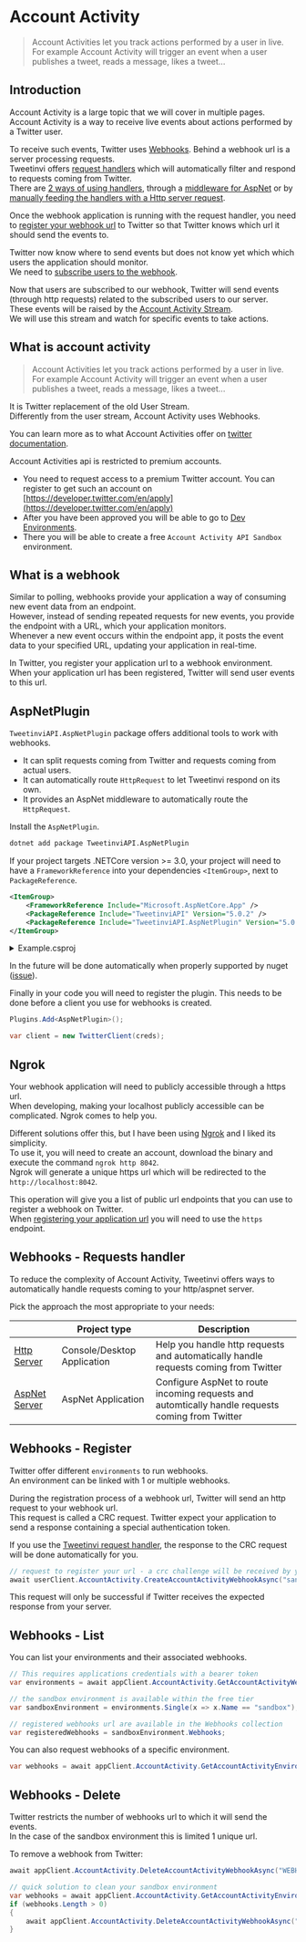 # Account Activity

> Account Activities let you track actions performed by a user in live.\
> For example Account Activity will trigger an event when a user publishes a tweet, reads a message, likes a tweet...

## Introduction

Account Activity is a large topic that we will cover in multiple pages.\
Account Activity is a way to receive live events about actions performed by a Twitter user.

To receive such events, Twitter uses [Webhooks](#what-is-a-webhook). Behind a webhook url is a server processing requests.\
Tweetinvi offers [request handlers](#webhooks-requests-handler) which will automatically filter and respond to requests coming from Twitter.\
There are [2 ways of using handlers](#webhooks-requests-handler), through a [middleware for AspNet](./account-activity-with-aspnet) or by [manually feeding the handlers with a Http server request](./account-activity-with-http-server).

Once the webhook application is running with the request handler, you need to [register your webhook url](#webhooks-register) to Twitter so that Twitter knows which url it should send the events to.

Twitter now know where to send events but does not know yet which which users the application should monitor.\
We need to [subscribe users to the webhook](./account-activity-subscriptions).

Now that users are subscribed to our webhook, Twitter will send events (through http requests) related to the subscribed users to our server.\
These events will be raised by the [Account Activity Stream](./account-activity-events).\
We will use this stream and watch for specific events to take actions.

## What is account activity

> Account Activities let you track actions performed by a user in live.\
> For example Account Activity will trigger an event when a user publishes a tweet, reads a message, likes a tweet...

It is Twitter replacement of the old User Stream.\
Differently from the user stream, Account Activity uses Webhooks.

You can learn more as to what Account Activities offer on [twitter documentation](https://developer.twitter.com/en/docs/accounts-and-users/subscribe-account-activity/overview).

<div class="warning">

Account Activities api is restricted to premium accounts.

* You need to request access to a premium Twitter account. You can register to get such an account on [https://developer.twitter.com/en/apply](https://developer.twitter.com/en/apply)
* After you have been approved you will be able to go to [Dev Environments](https://developer.twitter.com/en/account/environments).
* There you will be able to create a free `Account Activity API Sandbox` environment.
</div>

## What is a webhook

Similar to polling, webhooks provide your application a way of consuming new event data from an endpoint.\
However, instead of sending repeated requests for new events, you provide the endpoint with a URL, which your application monitors.\
Whenever a new event occurs within the endpoint app, it posts the event data to your specified URL, updating your application in real-time.

In Twitter, you register your application url to a webhook environment.\
When your application url has been registered, Twitter will send user events to this url.

## AspNetPlugin

`TweetinviAPI.AspNetPlugin` package offers additional tools to work with webhooks.

* It can split requests coming from Twitter and requests coming from actual users.
* It can automatically route `HttpRequest` to let Tweetinvi respond on its own.
* It provides an AspNet middleware to automatically route the `HttpRequest`.

Install the `AspNetPlugin`.

``` sh
dotnet add package TweetinviAPI.AspNetPlugin
```

If your project targets .NETCore version >= 3.0, your project will need to have a `FrameworkReference` into your dependencies `<ItemGroup>`, next to `PackageReference`.

``` xml
<ItemGroup>
    <FrameworkReference Include="Microsoft.AspNetCore.App" />
    <PackageReference Include="TweetinviAPI" Version="5.0.2" />
    <PackageReference Include="TweetinviAPI.AspNetPlugin" Version="5.0.2" />
</ItemGroup>
```

<details>
<summary>Example.csproj</summary>

``` xml
<Project Sdk="Microsoft.NET.Sdk">

  <PropertyGroup>
    <OutputType>Exe</OutputType>
    <TargetFramework>netcoreapp3.1</TargetFramework>
    <RootNamespace>tweetinvi_hello_world</RootNamespace>
  </PropertyGroup>

  <ItemGroup>
    <FrameworkReference Include="Microsoft.AspNetCore.App" />
    <PackageReference Include="TweetinviAPI" Version="5.0.2" />
    <PackageReference Include="TweetinviAPI.AspNetPlugin" Version="5.0.2" />
  </ItemGroup>

</Project>
```
</details>

<div class="note">

In the future will be done automatically when properly supported by nuget ([issue](https://github.com/NuGet/Home/issues/9592)).
</div>

Finally in your code you will need to register the plugin. This needs to be done before a client you use for webhooks is created.

``` c#
Plugins.Add<AspNetPlugin>();

var client = new TwitterClient(creds);
```

## Ngrok

Your webhook application will need to publicly accessible through a https url.\
When developing, making your localhost publicly accessible can be complicated. Ngrok comes to help you.

Different solutions offer this, but I have been using [Ngrok](https://ngrok.com/) and I liked its simplicity.\
To use it, you will need to create an account, download the binary and execute the command `ngrok http 8042`.\
Ngrok will generate a unique https url which will be redirected to the `http://localhost:8042`.

This operation will give you a list of public url endpoints that you can use to register a webhook on Twitter.\
When [registering your application url](#webhooks-register) you will need to use the `https` endpoint.

## Webhooks - Requests handler

To reduce the complexity of Account Activity, Tweetinvi offers ways to automatically handle requests coming to your http/aspnet server.

Pick the approach the most appropriate to your needs:

|                                                    | Project type                | Description                                                                                      |
|----------------------------------------------------|-----------------------------|--------------------------------------------------------------------------------------------------|
| [Http Server](./account-activity-with-http-server) | Console/Desktop Application | Help you handle http requests and automatically handle requests coming from Twitter              |
| [AspNet Server](./account-activity-with-aspnet)    | AspNet Application          | Configure AspNet to route incoming requests and automtically handle requests coming from Twitter |

## Webhooks - Register

Twitter offer different `environments` to run webhooks.\
An environment can be linked with 1 or multiple webhooks.

During the registration process of a webhook url, Twitter will send an http request to your webhook url.\
This request is called a CRC request. Twitter expect your application to send a response containing a special authentication token.

If you use the [Tweetinvi request handler](#webhooks-requests-handler), the response to the CRC request will be done automatically for you.

``` c#
// request to register your url - a crc challenge will be received by your http server
await userClient.AccountActivity.CreateAccountActivityWebhookAsync("sandbox", "https://my-webook-url.ngrok.io");
```

This request will only be successful if Twitter receives the expected response from your server.

## Webhooks - List

You can list your environments and their associated webhooks.

``` c#
// This requires applications credentials with a bearer token
var environments = await appClient.AccountActivity.GetAccountActivityWebhookEnvironmentsAsync();

// the sandbox environment is available within the free tier
var sandboxEnvironment = environments.Single(x => x.Name == "sandbox");

// registered webhooks url are available in the Webhooks collection
var registeredWebhooks = sandboxEnvironment.Webhooks;
```

You can also request webhooks of a specific environment.

``` c#
var webhooks = await appClient.AccountActivity.GetAccountActivityEnvironmentWebhooksAsync("sandbox");
```

## Webhooks - Delete

Twitter restricts the number of webhooks url to which it will send the events.\
In the case of the sandbox environment this is limited 1 unique url.

To remove a webhook from Twitter:

``` c#
await appClient.AccountActivity.DeleteAccountActivityWebhookAsync("WEBHOOK_ENVIRONMENT", "WEBHOOK_ID");
```

``` c#
// quick solution to clean your sandbox environment
var webhooks = await appClient.AccountActivity.GetAccountActivityEnvironmentWebhooksAsync("sandbox");
if (webhooks.Length > 0)
{
    await appClient.AccountActivity.DeleteAccountActivityWebhookAsync("sandbox", webhooks[0]);
}
```
